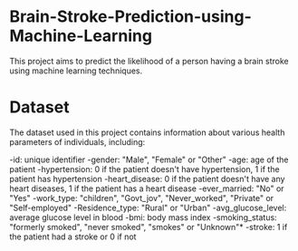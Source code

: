 # Brain-Stroke-Prediction-using-Machine-Learning
This project aims to predict the likelihood of a person having a brain stroke using machine learning techniques.
# Dataset
The dataset used in this project contains information about various health parameters of individuals, including:

-id: unique identifier
-gender: "Male", "Female" or "Other"
-age: age of the patient
-hypertension: 0 if the patient doesn't have hypertension, 1 if the patient has hypertension
-heart_disease: 0 if the patient doesn't have any heart diseases, 1 if the patient has a heart disease
-ever_married: "No" or "Yes"
-work_type: "children", "Govt_jov", "Never_worked", "Private" or "Self-employed"
-Residence_type: "Rural" or "Urban"
-avg_glucose_level: average glucose level in blood
-bmi: body mass index
-smoking_status: "formerly smoked", "never smoked", "smokes" or "Unknown"*
-stroke: 1 if the patient had a stroke or 0 if not
